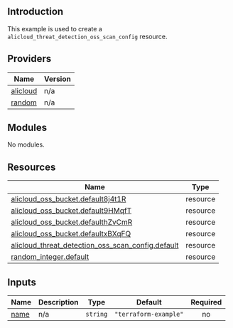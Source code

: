 <!-- BEGIN_TF_DOCS -->
## Introduction

This example is used to create a `alicloud_threat_detection_oss_scan_config` resource.

## Providers

| Name | Version |
|------|---------|
| <a name="provider_alicloud"></a> [alicloud](#provider\_alicloud) | n/a |
| <a name="provider_random"></a> [random](#provider\_random) | n/a |

## Modules

No modules.

## Resources

| Name | Type |
|------|------|
| [alicloud_oss_bucket.default8j4t1R](https://registry.terraform.io/providers/aliyun/alicloud/latest/docs/resources/oss_bucket) | resource |
| [alicloud_oss_bucket.default9HMqfT](https://registry.terraform.io/providers/aliyun/alicloud/latest/docs/resources/oss_bucket) | resource |
| [alicloud_oss_bucket.defaulthZvCmR](https://registry.terraform.io/providers/aliyun/alicloud/latest/docs/resources/oss_bucket) | resource |
| [alicloud_oss_bucket.defaultxBXqFQ](https://registry.terraform.io/providers/aliyun/alicloud/latest/docs/resources/oss_bucket) | resource |
| [alicloud_threat_detection_oss_scan_config.default](https://registry.terraform.io/providers/aliyun/alicloud/latest/docs/resources/threat_detection_oss_scan_config) | resource |
| [random_integer.default](https://registry.terraform.io/providers/hashicorp/random/latest/docs/resources/integer) | resource |

## Inputs

| Name | Description | Type | Default | Required |
|------|-------------|------|---------|:--------:|
| <a name="input_name"></a> [name](#input\_name) | n/a | `string` | `"terraform-example"` | no |
<!-- END_TF_DOCS -->    